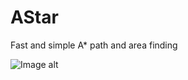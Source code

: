 # AStar

Fast and simple A* path and area finding

![Image alt](https://github.com/LuchunPen/Path/blob/master/Example.png)
